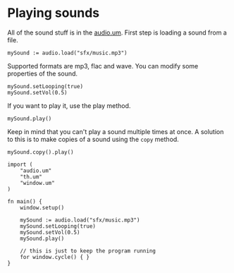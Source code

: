 # Playing sounds

All of the sound stuff is in the [audio.um](/api/audio.um.md). First step is
loading a sound from a file.

```
mySound := audio.load("sfx/music.mp3")
```

Supported formats are mp3, flac and wave. You can modify some properties of
the sound.

```
mySound.setLooping(true)
mySound.setVol(0.5)
```

If you want to play it, use the play method.

```
mySound.play()
```

Keep in mind that you can't play a sound multiple times at once.  A solution to
this is to make copies of a sound using the `copy` method.

```
mySound.copy().play()
```

```
import (
	"audio.um"
	"th.um"
	"window.um"
)

fn main() {
	window.setup()

	mySound := audio.load("sfx/music.mp3")
	mySound.setLooping(true)
	mySound.setVol(0.5)
	mySound.play()

	// this is just to keep the program running
	for window.cycle() { }
}
```
